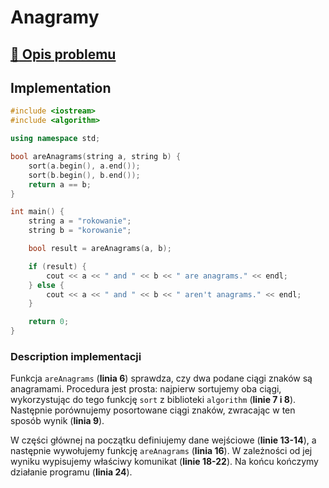 # Anagramy

## [:link: Opis problemu](../../../../algorithms/text/anagrams.md)

## Implementation

```cpp linenums="1"
#include <iostream>
#include <algorithm>

using namespace std;

bool areAnagrams(string a, string b) {
    sort(a.begin(), a.end());
    sort(b.begin(), b.end());
    return a == b;
}

int main() {
    string a = "rokowanie";
    string b = "korowanie";

    bool result = areAnagrams(a, b); 

    if (result) {
        cout << a << " and " << b << " are anagrams." << endl;
    } else {
        cout << a << " and " << b << " aren't anagrams." << endl;
    }

    return 0;
}
```

### Description implementacji

Funkcja `areAnagrams` (**linia 6**) sprawdza, czy dwa podane ciągi znaków są anagramami. Procedura jest prosta: najpierw sortujemy oba ciągi, wykorzystując do tego funkcję `sort` z biblioteki `algorithm` (**linie 7 i 8**). Następnie porównujemy posortowane ciągi znaków, zwracając w ten sposób wynik (**linia 9**).

W części głównej na początku definiujemy dane wejściowe (**linie 13-14**), a następnie wywołujemy funkcję `areAnagrams` (**linia 16**). W zależności od jej wyniku wypisujemy właściwy komunikat (**linie 18-22**). Na końcu kończymy działanie programu (**linia 24**).
